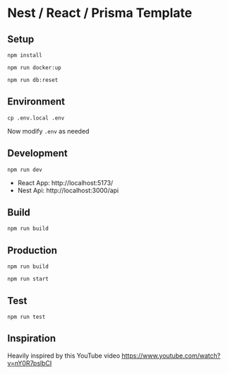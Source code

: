 # Nest / React / Prisma Template

## Setup

`npm install`

`npm run docker:up`

`npm run db:reset`

## Environment

`cp .env.local .env`

Now modify `.env` as needed

## Development

`npm run dev`

- React App: http://localhost:5173/
- Nest Api: http://localhost:3000/api

## Build

`npm run build`

## Production

`npm run build`

`npm run start`

## Test

`npm run test`

## Inspiration

Heavily inspired by this YouTube video https://www.youtube.com/watch?v=nY0R7pslbCI
